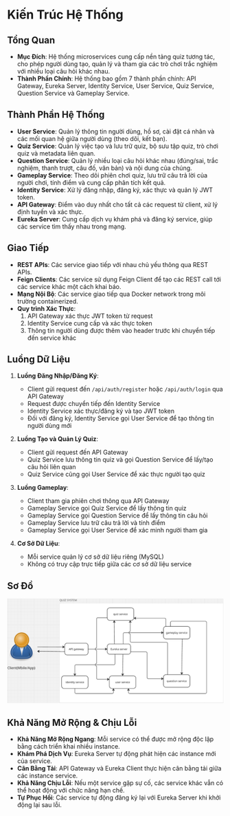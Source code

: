 # Kiến Trúc Hệ Thống

## Tổng Quan
- **Mục Đích**: Hệ thống microservices cung cấp nền tảng quiz tương tác, cho phép người dùng tạo, quản lý và tham gia các trò chơi trắc nghiệm với nhiều loại câu hỏi khác nhau.
- **Thành Phần Chính**: Hệ thống bao gồm 7 thành phần chính: API Gateway, Eureka Server, Identity Service, User Service, Quiz Service, Question Service và Gameplay Service.

## Thành Phần Hệ Thống
- **User Service**: Quản lý thông tin người dùng, hồ sơ, cài đặt cá nhân và các mối quan hệ giữa người dùng (theo dõi, kết bạn).
- **Quiz Service**: Quản lý việc tạo và lưu trữ quiz, bộ sưu tập quiz, trò chơi quiz và metadata liên quan.
- **Question Service**: Quản lý nhiều loại câu hỏi khác nhau (đúng/sai, trắc nghiệm, thanh trượt, câu đố, văn bản) và nội dung của chúng.
- **Gameplay Service**: Theo dõi phiên chơi quiz, lưu trữ câu trả lời của người chơi, tính điểm và cung cấp phân tích kết quả.
- **Identity Service**: Xử lý đăng nhập, đăng ký, xác thực và quản lý JWT token.
- **API Gateway**: Điểm vào duy nhất cho tất cả các request từ client, xử lý định tuyến và xác thực.
- **Eureka Server**: Cung cấp dịch vụ khám phá và đăng ký service, giúp các service tìm thấy nhau trong mạng.

## Giao Tiếp
- **REST APIs**: Các service giao tiếp với nhau chủ yếu thông qua REST APIs.
- **Feign Clients**: Các service sử dụng Feign Client để tạo các REST call tới các service khác một cách khai báo.
- **Mạng Nội Bộ**: Các service giao tiếp qua Docker network trong môi trường containerized.
- **Quy trình Xác Thực**: 
  1. API Gateway xác thực JWT token từ request
  2. Identity Service cung cấp và xác thực token
  3. Thông tin người dùng được thêm vào header trước khi chuyển tiếp đến service khác

## Luồng Dữ Liệu
1. **Luồng Đăng Nhập/Đăng Ký**:
   - Client gửi request đến `/api/auth/register` hoặc `/api/auth/login` qua API Gateway
   - Request được chuyển tiếp đến Identity Service
   - Identity Service xác thực/đăng ký và tạo JWT token
   - Đối với đăng ký, Identity Service gọi User Service để tạo thông tin người dùng mới

2. **Luồng Tạo và Quản Lý Quiz**:
   - Client gửi request đến API Gateway
   - Quiz Service lưu thông tin quiz và gọi Question Service để lấy/tạo câu hỏi liên quan
   - Quiz Service cũng gọi User Service để xác thực người tạo quiz

3. **Luồng Gameplay**:
   - Client tham gia phiên chơi thông qua API Gateway
   - Gameplay Service gọi Quiz Service để lấy thông tin quiz
   - Gameplay Service gọi Question Service để lấy thông tin câu hỏi
   - Gameplay Service lưu trữ câu trả lời và tính điểm
   - Gameplay Service gọi User Service để xác minh người tham gia

4. **Cơ Sở Dữ Liệu**:
   - Mỗi service quản lý cơ sở dữ liệu riêng (MySQL)
   - Không có truy cập trực tiếp giữa các cơ sở dữ liệu service

## Sơ Đồ
![Sơ đồ kiến trúc hệ thống](./assets/architecture-diagram.png)

## Khả Năng Mở Rộng & Chịu Lỗi
- **Khả Năng Mở Rộng Ngang**: Mỗi service có thể được mở rộng độc lập bằng cách triển khai nhiều instance.
- **Khám Phá Dịch Vụ**: Eureka Server tự động phát hiện các instance mới của service.
- **Cân Bằng Tải**: API Gateway và Eureka Client thực hiện cân bằng tải giữa các instance service.
- **Khả Năng Chịu Lỗi**: Nếu một service gặp sự cố, các service khác vẫn có thể hoạt động với chức năng hạn chế.
- **Tự Phục Hồi**: Các service tự động đăng ký lại với Eureka Server khi khởi động lại sau lỗi.